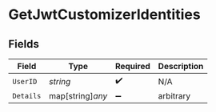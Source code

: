 # GetJwtCustomizerIdentities


## Fields

| Field              | Type               | Required           | Description        |
| ------------------ | ------------------ | ------------------ | ------------------ |
| `UserID`           | *string*           | :heavy_check_mark: | N/A                |
| `Details`          | map[string]*any*   | :heavy_minus_sign: | arbitrary          |